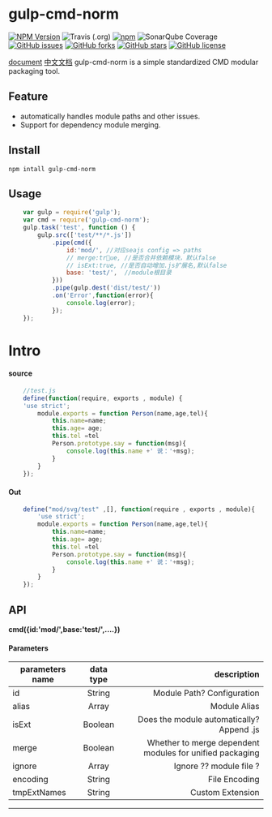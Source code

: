 # gulp-cmd-norm
[![NPM Version](https://img.shields.io/npm/v/gulp-cmd-norm.svg)](https://npmjs.org/package/gulp-cmd-norm) ![Travis (.org)](https://img.shields.io/travis/:user/:repo.svg) [![npm](https://img.shields.io/npm/dt/:package.svg)](https://github.com/huangjihua/gulp-cmd-norm) ![SonarQube Coverage](https://img.shields.io/sonar/http/sonar.petalslink.com/org.ow2.petals%3Apetals-se-ase/coverage.svg) [![GitHub issues](https://img.shields.io/github/issues/huangjihua/gulp-cmd-norm.svg)](https://github.com/huangjihua/gulp-cmd-norm/issues) [![GitHub forks](https://img.shields.io/github/forks/huangjihua/gulp-cmd-norm.svg)](https://github.com/huangjihua/gulp-cmd-norm/network) [![GitHub stars](https://img.shields.io/github/stars/huangjihua/gulp-cmd-norm.svg)](https://github.com/huangjihua/gulp-cmd-norm/stargazers) [![GitHub license](https://img.shields.io/github/license/huangjihua/gulp-cmd-norm.svg)](https://github.com/huangjihua/gulp-cmd-norm/blob/master/LICENSE) 


[document](https://github.com/huangjihua/gulp-cmd-norm)
[中文文档](https://github.com/huangjihua/gulp-cmd-norm/chinese.md)
gulp-cmd-norm is a simple standardized CMD modular packaging tool.
## Feature
- automatically handles module paths and other issues.
- Support for dependency module merging.

## Install
    npm intall gulp-cmd-norm
## Usage

```js
    var gulp = require('gulp');
    var cmd = require('gulp-cmd-norm');
    gulp.task('test', function () {
        gulp.src(['test/**/*.js'])
            .pipe(cmd({
                id:'mod/', //对应seajs config => paths
                // merge:true, //是否合并依赖模块，默认false
                // isExt:true, //是否自动增加.js扩展名,默认false
                base: 'test/',  //module根目录
            }))
            .pipe(gulp.dest('dist/test/'))
            .on('Error',function(error){
                console.log(error);
            });
    });
```

# Intro

#### source

``` js
    //test.js
    define(function(require, exports , module) {
    'use strict';
        module.exports = function Person(name,age,tel){
            this.name=name;
            this.age= age;
            this.tel =tel
            Person.prototype.say = function(msg){
                console.log(this.name +' 说：'+msg);
            }
        }
    });
```
####  Out 
``` js
    define("mod/svg/test" ,[], function(require , exports , module){
        'use strict';
        module.exports = function Person(name,age,tel){
            this.name=name;
            this.age= age;
            this.tel =tel
            Person.prototype.say = function(msg){
                console.log(this.name +' 说：'+msg);
            }
        }
    });
```

## API
**cmd({id:'mod/',base:'test/',....})**

#### Parameters
|parameters name | data type | description |
|----------|:-------------:|------:|
| id | String | Module Path? Configuration |
| alias | Array | Module Alias |
| isExt | Boolean | Does the module automatically? Append .js |
| merge | Boolean | Whether to merge dependent modules for unified packaging |
| ignore | Array | Ignore ?? module file ? |
| encoding| String | File Encoding |
| tmpExtNames| String | Custom Extension |

-----------------